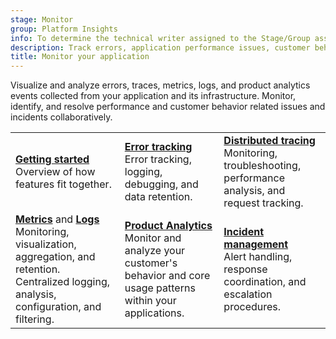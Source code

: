 ```yaml
---
stage: Monitor
group: Platform Insights
info: To determine the technical writer assigned to the Stage/Group associated with this page, see https://handbook.gitlab.com/handbook/product/ux/technical-writing/#assignments
description: Track errors, application performance issues, customer behavior patterns and manage incident response.
title: Monitor your application
---
```


Visualize and analyze errors, traces, metrics, logs, and product analytics events collected from your application and its infrastructure. Monitor, identify, and resolve performance and customer behavior related issues and incidents collaboratively.

| | | |
|--|--|--|
| [**Getting started**](../user/get_started/get_started_monitoring.md)<br>Overview of how features fit together. | [**Error tracking**](error_tracking.md)<br>Error tracking, logging, debugging, and data retention. | [**Distributed tracing**](tracing.md)<br>Monitoring, troubleshooting, performance analysis, and request tracking. |
| [**Metrics**](metrics.md) and [**Logs**](logs.md)<br>Monitoring, visualization, aggregation, and retention. Centralized logging, analysis, configuration, and filtering. | [**Product Analytics**](product_analytics/_index.md)<br>Monitor and analyze your customer's behavior and core usage patterns within your applications. | [**Incident management**](incident_management/_index.md)<br>Alert handling, response coordination, and escalation procedures. |
